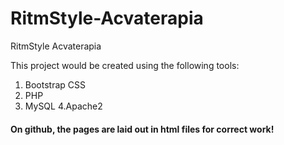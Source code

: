 # RitmStyle-Acvaterapia
RitmStyle Acvaterapia

This project would be created using the following tools:
1. Bootstrap CSS
2. PHP
3. MySQL
4.Apache2

#### On github, the pages are laid out in html files for correct work!
